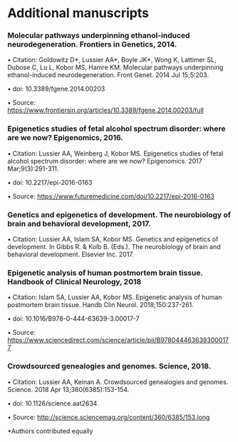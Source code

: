 # Additional manuscripts
### Molecular pathways underpinning ethanol-induced neurodegeneration. Frontiers in Genetics, 2014.
  • Citation: Goldowitz D*, Lussier AA*, Boyle JK*, Wong K, Lattimer SL, Dubose C, Lu L, Kobor MS, Hamre KM. Molecular pathways underpinning ethanol-induced neurodegeneration. Front Genet. 2014 Jul 15;5:203. 
  
  • doi: 10.3389/fgene.2014.00203
  
  • Source: https://www.frontiersin.org/articles/10.3389/fgene.2014.00203/full
        
### Epigenetics studies of fetal alcohol spectrum disorder: where are we now? Epigenomics, 2016.
  • Citation: Lussier AA, Weinberg J, Kobor MS. Epigenetics studies of fetal alcohol spectrum disorder: where are we now? Epigenomics. 2017 Mar;9(3):291-311. 
  
  • doi: 10.2217/epi-2016-0163
  
  • Source: https://www.futuremedicine.com/doi/10.2217/epi-2016-0163
### Genetics and epigenetics of development. The neurobiology of brain and behavioral development, 2017.
  • Citation: Lussier AA, Islam SA, Kobor MS. Genetics and epigenetics of development. In Gibbs R. & Kolb B. (Eds.). The neurobiology of brain and behavioral development. Elsevier Inc. 2017. 
### Epigenetic analysis of human postmortem brain tissue. Handbook of Clinical Neurology, 2018
  • Citation: Islam SA, Lussier AA, Kobor MS. Epigenetic analysis of human postmortem brain tissue. Handb Clin Neurol. 2018;150:237-261. 
  
  • doi: 10.1016/B978-0-444-63639-3.00017-7
  
  • Source:  https://www.sciencedirect.com/science/article/pii/B9780444636393000177
### Crowdsourced genealogies and genomes. Science, 2018.
  • Citation: Lussier AA, Keinan A. Crowdsourced genealogies and genomes. Science. 2018 Apr 13;360(6385):153-154. 
  
  • doi: 10.1126/science.aat2634
  
  • Source: http://science.sciencemag.org/content/360/6385/153.long


*Authors contributed equally
